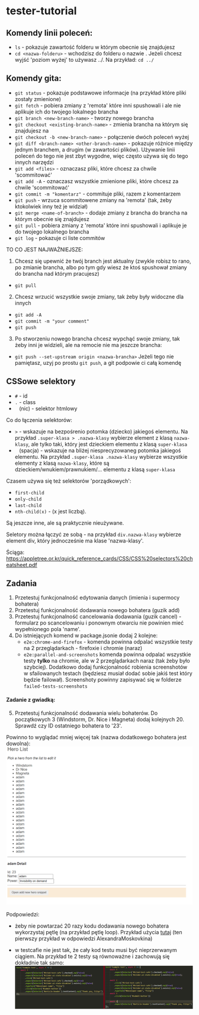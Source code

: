 # tester-tutorial

## Komendy linii poleceń:
- `ls` - pokazuje zawartość folderu w którym obecnie się znajdujesz
- `cd <nazwa-folderu>` - wchodzisz do folderu o nazwie <nazwa-folderu>. Jeżeli chcesz wyjść 'poziom wyżej' to używasz ../. Na przykład: `cd ../`

## Komendy gita:
- `git status` - pokazuje podstawowe informacje (na przykład które pliki zostały zmienione)
- `git fetch` - pobiera zmiany z 'remota' które inni spushowali i ale nie aplikuje ich do twojego lokalnego brancha
- `git branch <new-branch-name>` - tworzy nowego brancha
- `git checkout <existing-branch-name>` - zmienia brancha na którym się znajdujesz na <existing-branch-name>
- `git checkout -b <new-branch-name>` - połączenie dwóch poleceń wyżej
- `git diff <branch-name> <other-branch-name>` - pokazuje różnice między jednym branchem, a drugim (w zawartości plików). Używanie linii poleceń do tego nie jest zbyt wygodne, więc często używa się do tego innych narzędzi
- `git add <files>` - oznaczasz pliki, które chcesz za chwile 'scommitować'
- `git add -A` - oznaczasz wszystkie zmienione pliki, które chcesz za chwile 'scommitować'
- `git commit -m "komentarz"` - commituje pliki, razem z komentarzem
- `git push` - wrzuca scommitowene zmiany na 'remota' (tak, żeby ktokolwiek inny też je widział)
- `git merge <name-of-branch>` - dodaje zmiany z brancha <name-of-branch> do brancha na którym obecnie się znajdujesz
- `git pull` - pobiera zmiany z 'remota' które inni spushowali i aplikuje je do twojego lokalnego brancha
- `git log` - pokazuje ci liste commitów

TO CO JEST NAJWAŻNIEJSZE:

1) Chcesz się upewnić że twój branch jest aktualny (zwykle robisz to rano, po zmianie brancha, albo po tym gdy wiesz że ktoś spushował zmiany do brancha nad którym pracujesz)
- `git pull`

2) Chcesz wrzucić wszystkie swoje zmiany, tak żeby były widoczne dla innych
- `git add -A`
- `git commit -m "your comment"`
- `git push`

3) Po stworzeniu nowego brancha chcesz wypchąć swoje zmiany, tak żeby inni je widzieli, ale na remocie nie ma jeszcze brancha:
- `git push --set-upstream origin <nazwa-brancha>`
Jeżeli tego nie pamiętasz, uzyj  po prostu `git push`, a git podpowie ci całą komendę

## CSSowe selektory
 - `#` - id
 - `.` - class
 - ` ` (nic) - selektor htmlowy

 Co do łączenia selektorów:
 - `>` - wskazuje na bezpośrenio potomka (dziecko) jakiegoś elementu. Na przykład `.super-klasa > .nazwa-klasy` wybierze element z klasą `nazwa-klasy`, ale tylko taki, który jest dzieckiem elementu z klasą `super-klasa`
 - ` ` (spacja) - wskazuje na bliżej niesprecyzowaneg potomka jakiegoś elementu. Na przykład `.super-klasa .nazwa-klasy` wybierze wszystkie elementy z klasą `nazwa-klasy`, które są dzieckiem/wnukiem/prawnukiem/... elementu z klasą `super-klasa`

 Czasem używa się też selektorów 'porządkowych':
 - `first-child`
 - `only-child`
 - `last-child`
 - `nth-child(x)` - (x jest liczbą).

 Są jeszcze inne, ale są praktycznie nieużywane.

 Seletory można łączyć ze sobą - na przykład `div.nazwa-klasy` wybierze element div, który jednocześnie ma klase 'nazwa-klasy'.

 Ściąga: https://appletree.or.kr/quick_reference_cards/CSS/CSS%20selectors%20cheatsheet.pdf

## Zadania
1) Przetestuj funkcjonalność edytowania danych (imienia i supermocy bohatera)
2) Przetestuj funkcjonalność dodawania nowego bohatera (guzik add)
3) Przetestuj funkcjonalność cancelowania dodawania (guzik cancel) - formularz po scancelowaniu i ponownym otwarciu nie powinien mieć wypełnionego pola 'name'.
4) Do istniejących komend w package.jsonie dodaj 2 kolejne:
   - `e2e:chrome-and-firefox` - komenda powinna odpalać wszystkie testy na 2 przeglądarkach - firefoxie i chromie (naraz)
   - `e2e:parallel-and-screenshots` komenda powinna odpalać wszystkie testy **tylko** na chromie, ale w 2 przeglądarkach naraz (tak żeby było szybciej). Dodatkowo dodaj funkcjonalność robienia screenshotów w sfailowanych testach (będziesz musiał dodać sobie jakiś test który będzie failował). Screenshoty powinny zapisywać się w folderze `failed-tests-screenshots`


#### Zadanie z gwiadką:

5) Przetestuj funkcjonalność dodawania wielu bohaterów. Do początkowych 3 (Windstorm, Dr. Nice i Magneta) dodaj kolejnych 20. Sprawdź czy ID ostatniego bohatera to '23'.

Powinno to wyglądać mniej więcej tak (nazwa dodatkowego bohatera jest dowolna):
![homework-with-star](docs-images/test-with-repetitions.png)

Podpowiedzi:

- żeby nie powtarzać 20 razy kodu dodawania nowego bohatera wykorzystaj pętlę (na przykład pętlę loop). Przykład użycia [tutaj](https://github.com/DevExpress/testcafe/issues/1621#issuecomment-315879489) (ten pierwszy przykład w odpowiedzi AlexandraMoskovkina)

- w testcafie nie jest tak, że cały kod testu musi być nieprzerwanym ciągiem. Na przykład te 2 testy są równoważne i zachowują się dokładnie tak samo:
![homework-with-star](docs-images/same-tests-comparision.png)
